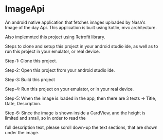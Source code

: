 # ImageApi
An android native application that fetches images uploaded by Nasa's Image of the day Api. This application is built using kotlin, mvc architecture.

Also implemnted this project using Retrofit library.

Steps to clone and setup this project in your android studio ide, as well as to run this project in your emulator, or real device.

Step-1: Clone this project.

Step-2: Open this project from your android studio ide.

Step-3: Build this project

Step-4: Run this project on your emulator, or in your real device.

Step-5: When the image is loaded in the app, then there are 3 texts -> Title, Date, Description.

Step-6: Since the image is shown inside a CardView, and the height is limited and small, so in order to read the

full description text, please scroll down-up the text sections, that are shown under the image.

